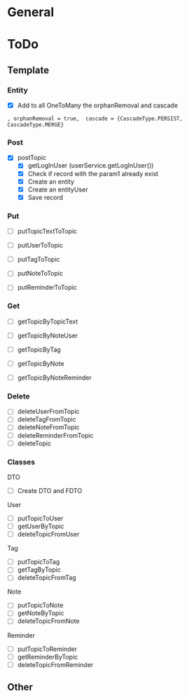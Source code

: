 # General


# ToDo

## Template
### Entity
- [x] Add to all OneToMany the orphanRemoval and cascade
```
, orphanRemoval = true,  cascade = {CascadeType.PERSIST, CascadeType.MERGE}
```

### Post
- [x] postTopic
  - [x] getLogInUser (userService.getLogInUser())
  - [x] Check if record with the param1 already exist
  - [x] Create an entity
  - [x] Create an entityUser
  - [x] Save record

### Put
- [ ] putTopicTextToTopic
- [ ] putUserToTopic
- [ ] putTagToTopic
- [ ] putNoteToTopic
- [ ] putReminderToTopic


### Get
- [ ] getTopicByTopicText
- [ ] getTopicByNoteUser
- [ ] getTopicByTag
- [ ] getTopicByNote
- [ ] getTopicByNoteReminder


### Delete
- [ ] deleteUserFromTopic
- [ ] deleteTagFromTopic
- [ ] deleteNoteFromTopic
- [ ] deleteReminderFromTopic
- [ ] deleteTopic

### Classes
DTO
- [ ] Create DTO and FDTO


User
- [ ] putTopicToUser
- [ ] getUserByTopic
- [ ] deleteTopicFromUser

Tag
- [ ] putTopicToTag
- [ ] getTagByTopic
- [ ] deleteTopicFromTag

Note
- [ ] putTopicToNote
- [ ] getNoteByTopic
- [ ] deleteTopicFromNote

Reminder
- [ ] putTopicToReminder
- [ ] getReminderByTopic
- [ ] deleteTopicFromReminder

## Other
